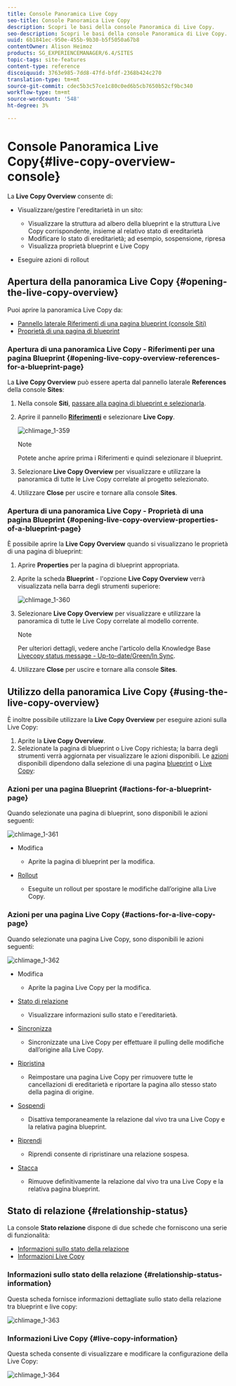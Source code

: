 ```yaml
---
title: Console Panoramica Live Copy
seo-title: Console Panoramica Live Copy
description: Scopri le basi della console Panoramica di Live Copy.
seo-description: Scopri le basi della console Panoramica di Live Copy.
uuid: 6b1841ec-950e-455b-9b30-b5f5050a67b8
contentOwner: Alison Heimoz
products: SG_EXPERIENCEMANAGER/6.4/SITES
topic-tags: site-features
content-type: reference
discoiquuid: 3763e985-7dd8-47fd-bfdf-2368b424c270
translation-type: tm+mt
source-git-commit: cdec5b3c57ce1c80c0ed6b5cb7650b52cf9bc340
workflow-type: tm+mt
source-wordcount: '548'
ht-degree: 3%

---
```



# Console Panoramica Live Copy{#live-copy-overview-console}

La **Live Copy Overview** consente di:

* Visualizzare/gestire l&#39;ereditarietà in un sito:

   * Visualizzare la struttura ad albero della blueprint e la struttura Live Copy corrispondente, insieme al relativo stato di ereditarietà
   * Modificare lo stato di ereditarietà; ad esempio, sospensione, ripresa
   * Visualizza proprietà blueprint e Live Copy

* Eseguire azioni di rollout

## Apertura della panoramica Live Copy {#opening-the-live-copy-overview}

Puoi aprire la panoramica Live Copy da:

* [Pannello laterale Riferimenti di una pagina blueprint (console Siti)](#opening-live-copy-overview-references-for-a-blueprint-page)
* [Proprietà di una pagina di blueprint](#opening-live-copy-overview-properties-of-a-blueprint-page)

### Apertura di una panoramica Live Copy - Riferimenti per una pagina Blueprint {#opening-live-copy-overview-references-for-a-blueprint-page}

La **Live Copy Overview** può essere aperta dal pannello laterale **References** della console **Sites**:

1. Nella console **Siti**, [passare alla pagina di blueprint e selezionarla](/help/sites-authoring/basic-handling.md#viewing-and-selecting-resources).
1. Aprire il pannello **[Riferimenti](/help/sites-authoring/basic-handling.md#references)** e selezionare **Live Copy**.

   ![chlimage_1-359](assets/chlimage_1-359.png)

   >[!NOTE]
   >
   >Potete anche aprire prima i Riferimenti e quindi selezionare il blueprint.

1. Selezionare **Live Copy Overview** per visualizzare e utilizzare la panoramica di tutte le Live Copy correlate al progetto selezionato.
1. Utilizzare **Close** per uscire e tornare alla console **Sites**.

### Apertura di una panoramica Live Copy - Proprietà di una pagina Blueprint {#opening-live-copy-overview-properties-of-a-blueprint-page}

È possibile aprire la **Live Copy Overview** quando si visualizzano le proprietà di una pagina di blueprint:

1. Aprire **Properties** per la pagina di blueprint appropriata.
1. Aprite la scheda **Blueprint** - l&#39;opzione **Live Copy Overview** verrà visualizzata nella barra degli strumenti superiore:

   ![chlimage_1-360](assets/chlimage_1-360.png)

1. Selezionare **Live Copy Overview** per visualizzare e utilizzare la panoramica di tutte le Live Copy correlate al modello corrente.

   >[!NOTE]
   >
   >Per ulteriori dettagli, vedere anche l&#39;articolo della Knowledge Base [Livecopy status message - Up-to-date/Green/In Sync](https://helpx.adobe.com/experience-manager/kb/livecopy-status-message---up-to-date-green-in-sync.html).

1. Utilizzare **Close** per uscire e tornare alla console **Sites**.

## Utilizzo della panoramica Live Copy {#using-the-live-copy-overview}

È inoltre possibile utilizzare la **Live Copy Overview** per eseguire azioni sulla Live Copy:

1. Aprite la **Live Copy Overview**.
1. Selezionate la pagina di blueprint o Live Copy richiesta; la barra degli strumenti verrà aggiornata per visualizzare le azioni disponibili. Le [azioni](/help/sites-administering/msm.md#terms-used) disponibili dipendono dalla selezione di una pagina [blueprint](#actions-for-a-blueprint-page) o [Live Copy](#actions-for-a-live-copy-page):

### Azioni per una pagina Blueprint {#actions-for-a-blueprint-page}

Quando selezionate una pagina di blueprint, sono disponibili le azioni seguenti:

![chlimage_1-361](assets/chlimage_1-361.png)

* Modifica

   * Aprite la pagina di blueprint per la modifica.

* [Rollout](/help/sites-administering/msm.md#rollout-and-synchronize)

   * Eseguite un rollout per spostare le modifiche dall’origine alla Live Copy.

### Azioni per una pagina Live Copy {#actions-for-a-live-copy-page}

Quando selezionate una pagina Live Copy, sono disponibili le azioni seguenti:

![chlimage_1-362](assets/chlimage_1-362.png)

* Modifica

   * Aprite la pagina Live Copy per la modifica.

* [Stato di relazione](#relationship-status)

   * Visualizzare informazioni sullo stato e l&#39;ereditarietà.

* [Sincronizza](/help/sites-administering/msm.md#rollout-and-synchronize)

   * Sincronizzate una Live Copy per effettuare il pulling delle modifiche dall’origine alla Live Copy.

* [Ripristina](/help/sites-administering/msm-livecopy.md#resetting-a-live-copy-page)

   * Reimpostare una pagina Live Copy per rimuovere tutte le cancellazioni di ereditarietà e riportare la pagina allo stesso stato della pagina di origine.

* [Sospendi](/help/sites-administering/msm.md#suspending-and-cancelling-inheritance-and-synchronization)

   * Disattiva temporaneamente la relazione dal vivo tra una Live Copy e la relativa pagina blueprint.

* [Riprendi](/help/sites-administering/msm-livecopy.md#resuming-inheritance-for-a-page)

   * Riprendi consente di ripristinare una relazione sospesa.

* [Stacca](/help/sites-administering/msm.md#detaching-a-live-copy)

   * Rimuove definitivamente la relazione dal vivo tra una Live Copy e la relativa pagina blueprint.

## Stato di relazione {#relationship-status}

La console **Stato relazione** dispone di due schede che forniscono una serie di funzionalità:

* [Informazioni sullo stato della relazione](#relationship-status-information)
* [Informazioni Live Copy](#live-copy-information)

### Informazioni sullo stato della relazione {#relationship-status-information}

Questa scheda fornisce informazioni dettagliate sullo stato della relazione tra blueprint e live copy:

![chlimage_1-363](assets/chlimage_1-363.png)

### Informazioni Live Copy {#live-copy-information}

Questa scheda consente di visualizzare e modificare la configurazione della Live Copy:

![chlimage_1-364](assets/chlimage_1-364.png)

